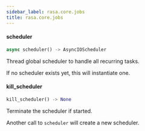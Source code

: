 ```yaml
---
sidebar_label: rasa.core.jobs
title: rasa.core.jobs
---
```

#### scheduler

```python
async scheduler() -> AsyncIOScheduler
```

Thread global scheduler to handle all recurring tasks.

If no scheduler exists yet, this will instantiate one.

#### kill\_scheduler

```python
kill_scheduler() -> None
```

Terminate the scheduler if started.

Another call to `scheduler` will create a new scheduler.

